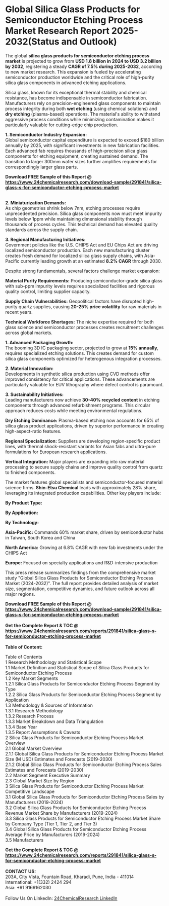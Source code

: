 <h1>Global Silica Glass Products for Semiconductor Etching Process Market Research Report 2025-2032(Status and Outlook)</h1><p>The global <strong>silica glass products for semiconductor etching process market</strong> is projected to grow from <strong>USD 1.8 billion in 2024 to USD 3.2 billion by 2032</strong>, registering a steady <strong>CAGR of 7.5% during 2025-2032</strong>, according to new market research. This expansion is fueled by accelerating semiconductor production worldwide and the critical role of high-purity silica glass components in advanced etching applications.</p><p>Silica glass, known for its exceptional thermal stability and chemical resistance, has become indispensable in semiconductor fabrication. Manufacturers rely on precision-engineered glass components to maintain process integrity during both <strong>wet etching</strong> (using chemical solutions) and <strong>dry etching</strong> (plasma-based) operations. The material's ability to withstand aggressive process conditions while minimizing contamination makes it particularly valuable for cutting-edge chip production.</p><p><strong>1. Semiconductor Industry Expansion:</strong><br>
Global semiconductor capital expenditure is expected to exceed $180 billion annually by 2025, with significant investments in new fabrication facilities. Each advanced fab requires thousands of high-precision silica glass components for etching equipment, creating sustained demand. The transition to larger 300mm wafer sizes further amplifies requirements for correspondingly larger glass parts.</p><div><b>Download FREE Sample of this Report @ 
            <a href="https://www.24chemicalresearch.com/download-sample/291841/silica-glass-s-for-semiconductor-etching-process-market">
            https://www.24chemicalresearch.com/download-sample/291841/silica-glass-s-for-semiconductor-etching-process-market</a></b></div><br><p><strong>2. Miniaturization Demands:</strong><br>
As chip geometries shrink below 7nm, etching processes require unprecedented precision. Silica glass components now must meet impurity levels below 1ppm while maintaining dimensional stability through thousands of process cycles. This technical demand has elevated quality standards across the supply chain.</p><p><strong>3. Regional Manufacturing Initiatives:</strong><br>
Government policies like the U.S. CHIPS Act and EU Chips Act are driving localized semiconductor production. Each new manufacturing cluster creates fresh demand for localized silica glass supply chains, with Asia-Pacific currently leading growth at an estimated <strong>8.2% CAGR</strong> through 2030.</p><p>Despite strong fundamentals, several factors challenge market expansion:</p><p><strong>Material Purity Requirements:</strong> Producing semiconductor-grade silica glass with sub-ppm impurity levels requires specialized facilities and rigorous quality control, limiting supplier capacity.</p><p><strong>Supply Chain Vulnerabilities:</strong> Geopolitical factors have disrupted high-purity quartz supplies, causing <strong>20-25% price volatility</strong> for raw materials in recent years.</p><p><strong>Technical Workforce Shortages:</strong> The niche expertise required for both glass science and semiconductor processes creates recruitment challenges across global markets.</p><p><strong>1. Advanced Packaging Growth:</strong><br>
The booming 3D IC packaging sector, projected to grow at <strong>15% annually</strong>, requires specialized etching solutions. This creates demand for custom silica glass components optimized for heterogenous integration processes.</p><p><strong>2. Material Innovation:</strong><br>
Developments in synthetic silica production using CVD methods offer improved consistency for critical applications. These advancements are particularly valuable for EUV lithography where defect control is paramount.</p><p><strong>3. Sustainability Initiatives:</strong><br>
Leading manufacturers now achieve <strong>30-40% recycled content</strong> in etching components through advanced refurbishment programs. This circular approach reduces costs while meeting environmental regulations.</p><p><strong>Dry Etching Dominance:</strong> Plasma-based etching now accounts for 65% of silica glass product applications, driven by superior performance in creating high-aspect-ratio features.</p><p><strong>Regional Specialization:</strong> Suppliers are developing region-specific product lines, with thermal shock-resistant variants for Asian fabs and ultra-pure formulations for European research applications.</p><p><strong>Vertical Integration:</strong> Major players are expanding into raw material processing to secure supply chains and improve quality control from quartz to finished components.</p><p>The market features global specialists and semiconductor-focused material science firms. <strong>Shin-Etsu Chemical</strong> leads with approximately 28% share, leveraging its integrated production capabilities. Other key players include:</p><p><strong>By Product Type:</strong></p><p><strong>By Application:</strong></p><p><strong>By Technology:</strong></p><p><strong>Asia-Pacific:</strong> Commands 60% market share, driven by semiconductor hubs in Taiwan, South Korea and China</p><p><strong>North America:</strong> Growing at 6.8% CAGR with new fab investments under the CHIPS Act</p><p><strong>Europe:</strong> Focused on specialty applications and R&amp;D-intensive production</p><p>This press release summarizes findings from the comprehensive market study "Global Silica Glass Products for Semiconductor Etching Process Market (2024-2032)". The full report provides detailed analysis of market size, segmentation, competitive dynamics, and future outlook across all major regions.</p><div><b>Download FREE Sample of this Report @ 
            <a href="https://www.24chemicalresearch.com/download-sample/291841/silica-glass-s-for-semiconductor-etching-process-market">
            https://www.24chemicalresearch.com/download-sample/291841/silica-glass-s-for-semiconductor-etching-process-market</a></b></div><br><div><b>Get the Complete Report & TOC @ 
            <a href="https://www.24chemicalresearch.com/reports/291841/silica-glass-s-for-semiconductor-etching-process-market">
            https://www.24chemicalresearch.com/reports/291841/silica-glass-s-for-semiconductor-etching-process-market</a></b></div><br>
            <b>Table of Content:</b><p>Table of Contents<br />
1 Research Methodology and Statistical Scope<br />
1.1 Market Definition and Statistical Scope of Silica Glass Products for Semiconductor Etching Process<br />
1.2 Key Market Segments<br />
1.2.1 Silica Glass Products for Semiconductor Etching Process Segment by Type<br />
1.2.2 Silica Glass Products for Semiconductor Etching Process Segment by Application<br />
1.3 Methodology & Sources of Information<br />
1.3.1 Research Methodology<br />
1.3.2 Research Process<br />
1.3.3 Market Breakdown and Data Triangulation<br />
1.3.4 Base Year<br />
1.3.5 Report Assumptions & Caveats<br />
2 Silica Glass Products for Semiconductor Etching Process Market Overview<br />
2.1 Global Market Overview<br />
2.1.1 Global Silica Glass Products for Semiconductor Etching Process Market Size (M USD) Estimates and Forecasts (2019-2030)<br />
2.1.2 Global Silica Glass Products for Semiconductor Etching Process Sales Estimates and Forecasts (2019-2030)<br />
2.2 Market Segment Executive Summary<br />
2.3 Global Market Size by Region<br />
3 Silica Glass Products for Semiconductor Etching Process Market Competitive Landscape<br />
3.1 Global Silica Glass Products for Semiconductor Etching Process Sales by Manufacturers (2019-2024)<br />
3.2 Global Silica Glass Products for Semiconductor Etching Process Revenue Market Share by Manufacturers (2019-2024)<br />
3.3 Silica Glass Products for Semiconductor Etching Process Market Share by Company Type (Tier 1, Tier 2, and Tier 3)<br />
3.4 Global Silica Glass Products for Semiconductor Etching Process Average Price by Manufacturers (2019-2024)<br />
3.5 Manufacturers </p><div><b>Get the Complete Report & TOC @ 
            <a href="https://www.24chemicalresearch.com/reports/291841/silica-glass-s-for-semiconductor-etching-process-market">
            https://www.24chemicalresearch.com/reports/291841/silica-glass-s-for-semiconductor-etching-process-market</a></b></div><br><b>CONTACT US:</b><br>
            203A, City Vista, Fountain Road, Kharadi, Pune, India - 411014<br>
            International: +1(332) 2424 294<br>
            Asia: +91 9169162030 <br><br>
            Follow Us On LinkedIn: <a href="https://www.linkedin.com/company/24chemicalresearch/">24ChemicalResearch LinkedIn</a>